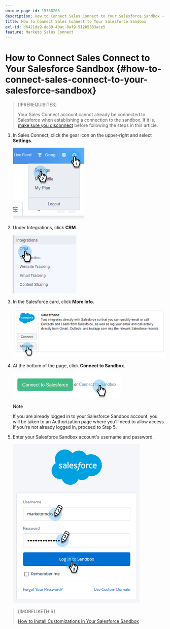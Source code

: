 ```yaml
---
unique-page-id: 15368205
description: How to Connect Sales Connect to Your Salesforce Sandbox - Marketo Docs - Product Documentation
title: How to Connect Sales Connect to Your Salesforce Sandbox
exl-id: d6421da9-de89-40ac-8af9-512b5303ace5
feature: Marketo Sales Connect
---
```

# How to Connect Sales Connect to Your Salesforce Sandbox {#how-to-connect-sales-connect-to-your-salesforce-sandbox}

>[!PREREQUISITES]
>
>Your Sales Connect account cannot already be connected to Salesforce when establishing a connection to the sandbox. If it is, [make sure you disconnect](/help/marketo/product-docs/marketo-sales-connect/crm/salesforce-integration/disconnect-salesforce-from-your-sales-connect-account.md) before following the steps in this article.

1. In Sales Connect, click the gear icon on the upper-right and select **Settings**.

   ![](assets/one-2.png)

1. Under Integrations, click **CRM**.

   ![](assets/two-2.png)

1. In the Salesforce card, click **More Info**.

   ![](assets/three-2.png)

1. At the bottom of the page, click **Connect to Sandbox**.

   ![](assets/four-2.png)

   >[!NOTE]
   >
   >If you are already logged in to your Salesforce Sandbox account, you will be taken to an Authorization page where you'll need to allow access. If you're not already logged in, proceed to Step 5.

1. Enter your Salesforce Sandbox account's username and password.

   ![](assets/five-2.png)

>[!MORELIKETHIS]
>
>[How to Install Customizations in Your Salesforce Sandbox](/help/marketo/product-docs/marketo-sales-connect/crm/salesforce-customization/how-to-install-customizations-in-your-salesforce-sandbox.md)
